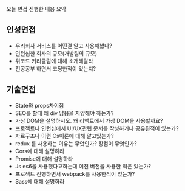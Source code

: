 오늘 면접 진행한 내용 요약

## 인성면접
- 우리회사 서비스를 어떤걸 알고 사용해봤나?
- 인턴십한 회사의 규모(개발팀의 규모)
- 위코드 커리큘럼에 대해 소개해달라
- 전공공부 하면서 코딩한적이 있는지?

## 기술면접
- State와 props차이점
- SEO를 할때 왜 div 남용을 지양해야 하는가?
- 가상 DOM을 설명하시오. 왜 리액트에서 가상 DOM을 사용할까요?
- 프로젝트나 인턴십에서 UI/UX관련 문서를 작성하거나 공유된적이 있는가?
- 자료구조나 이런 Cs이론에 대해 알고있는가?
- redux 를 사용하는 이유는 무엇인가? 장점이 무엇인가?
- Cors에 대해 설명하라
- Promise에 대해 설명하라
- Js es6을 사용했다고하는대 이전 버전을 사용한 적은 있는가?
- 프로젝트 진행하면서 webpack를 사용한적이 있는가?
- Sass에 대해 설명하라
